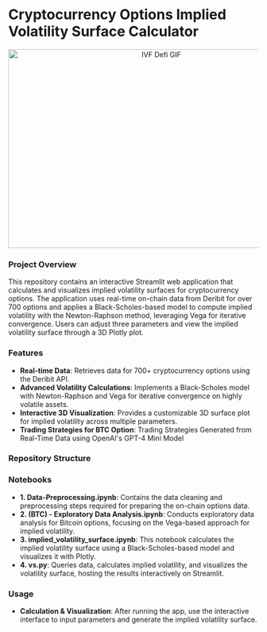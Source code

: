 # Cryptocurrency Options Implied Volatility Surface Calculator

<div align="center">
    <img src="https://github.com/user-attachments/assets/166a6c35-75fe-4d39-bc88-d089344aa1f7"  alt="IVF Defi GIF" width="600" height="400">
</div>


 


### Project Overview


This repository contains an interactive Streamlit web application that calculates and visualizes implied volatility surfaces for cryptocurrency options. The application uses real-time on-chain data from Deribit for over 700 options and applies a Black-Scholes-based model to compute implied volatility with the Newton-Raphson method, leveraging Vega for iterative convergence. Users can adjust three parameters and view the implied volatility surface through a 3D Plotly plot.

### Features

- **Real-time Data**: Retrieves data for 700+ cryptocurrency options using the Deribit API.
- **Advanced Volatility Calculations**: Implements a Black-Scholes model with Newton-Raphson and Vega for iterative convergence on highly volatile assets.
- **Interactive 3D Visualization**: Provides a customizable 3D surface plot for implied volatility across multiple parameters.
- **Trading Strategies for BTC Option**: Trading Strategies Generated from Real-Time Data using OpenAI's GPT-4 Mini Model

### Repository Structure


### Notebooks

- **1. Data-Preprocessing.ipynb**: Contains the data cleaning and preprocessing steps required for preparing the on-chain options data.
- **2. (BTC) - Exploratory Data Analysis.ipynb**: Conducts exploratory data analysis for Bitcoin options, focusing on the Vega-based approach for implied volatility.
- **3. implied_volatility_surface.ipynb**: This notebook calculates the implied volatility surface using a Black-Scholes-based model and visualizes it with Plotly.
- **4. vs.py**: Queries data, calculates implied volatility, and visualizes the volatility surface, hosting the results interactively on Streamlit.

### Usage

- **Calculation & Visualization**: After running the app, use the interactive interface to input parameters and generate the implied volatility surface.

